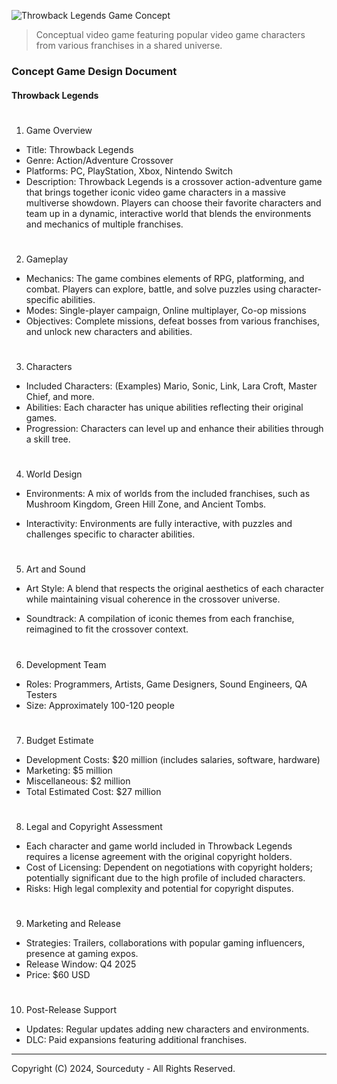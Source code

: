 ![Throwback Legends Game Concept](https://github.com/sourceduty/Throwback_Legends/assets/123030236/5f5ee714-76a1-4726-ab4c-716faa793f79)

> Conceptual video game featuring popular video game characters from various franchises in a shared universe.

### Concept Game Design Document

#### Throwback Legends

#
1. Game Overview

- Title: Throwback Legends
- Genre: Action/Adventure Crossover
- Platforms: PC, PlayStation, Xbox, Nintendo Switch
- Description: Throwback Legends is a crossover action-adventure game that brings together iconic video game characters in a massive multiverse showdown. Players can choose their favorite characters and team up in a dynamic, interactive world that blends the environments and mechanics of multiple franchises.

#
2. Gameplay

- Mechanics: The game combines elements of RPG, platforming, and combat. Players can explore, battle, and solve puzzles using character-specific abilities.
- Modes: Single-player campaign, Online multiplayer, Co-op missions
- Objectives: Complete missions, defeat bosses from various franchises, and unlock new characters and abilities.

#
3. Characters

- Included Characters: (Examples) Mario, Sonic, Link, Lara Croft, Master Chief, and more.
- Abilities: Each character has unique abilities reflecting their original games.
- Progression: Characters can level up and enhance their abilities through a skill tree.

#
4. World Design

- Environments: A mix of worlds from the included franchises, such as Mushroom Kingdom, Green Hill Zone, and Ancient Tombs.

- Interactivity: Environments are fully interactive, with puzzles and challenges specific to character abilities.

#
5. Art and Sound

- Art Style: A blend that respects the original aesthetics of each character while maintaining visual coherence in the crossover universe.

- Soundtrack: A compilation of iconic themes from each franchise, reimagined to fit the crossover context.

#
6. Development Team

- Roles: Programmers, Artists, Game Designers, Sound Engineers, QA Testers
- Size: Approximately 100-120 people

#
7. Budget Estimate

- Development Costs: $20 million (includes salaries, software, hardware)
- Marketing: $5 million
- Miscellaneous: $2 million
- Total Estimated Cost: $27 million

#
8. Legal and Copyright Assessment

- Each character and game world included in Throwback Legends requires a license agreement with the original copyright holders.
- Cost of Licensing: Dependent on negotiations with copyright holders; potentially significant due to the high profile of included characters.
- Risks: High legal complexity and potential for copyright disputes.

#
9. Marketing and Release

- Strategies: Trailers, collaborations with popular gaming influencers, presence at gaming expos.
- Release Window: Q4 2025
- Price: $60 USD

#
10. Post-Release Support

- Updates: Regular updates adding new characters and environments.
- DLC: Paid expansions featuring additional franchises.

***
Copyright (C) 2024, Sourceduty - All Rights Reserved.
